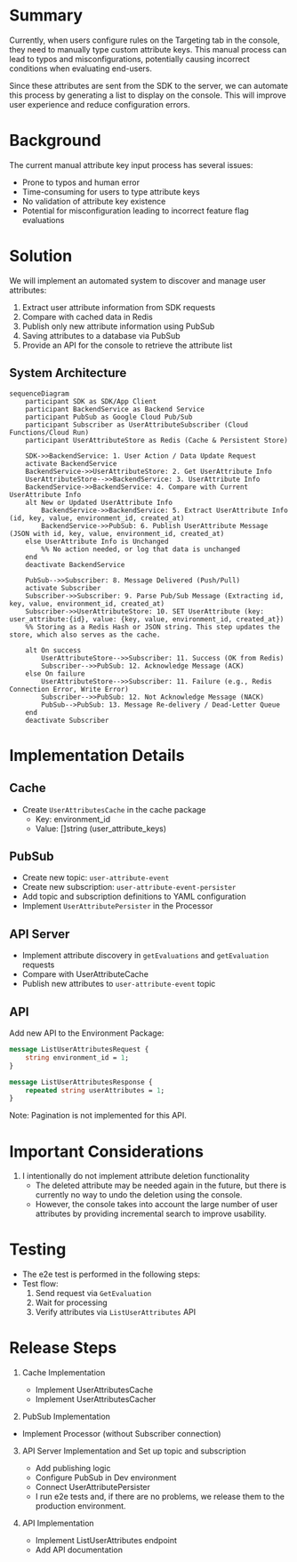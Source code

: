 # Summary

Currently, when users configure rules on the Targeting tab in the console, they need to manually type custom attribute keys. This manual process can lead to typos and misconfigurations, potentially causing incorrect conditions when evaluating end-users.

Since these attributes are sent from the SDK to the server, we can automate this process by generating a list to display on the console. This will improve user experience and reduce configuration errors.

# Background

The current manual attribute key input process has several issues:
- Prone to typos and human error
- Time-consuming for users to type attribute keys
- No validation of attribute key existence
- Potential for misconfiguration leading to incorrect feature flag evaluations

# Solution

We will implement an automated system to discover and manage user attributes:

1. Extract user attribute information from SDK requests
2. Compare with cached data in Redis
3. Publish only new attribute information using PubSub
4. Saving attributes to a database via PubSub
5. Provide an API for the console to retrieve the attribute list

## System Architecture

```mermaid
sequenceDiagram
    participant SDK as SDK/App Client
    participant BackendService as Backend Service
    participant PubSub as Google Cloud Pub/Sub
    participant Subscriber as UserAttributeSubscriber (Cloud Functions/Cloud Run)
    participant UserAttributeStore as Redis (Cache & Persistent Store)

    SDK->>BackendService: 1. User Action / Data Update Request
    activate BackendService
    BackendService->>UserAttributeStore: 2. Get UserAttribute Info
    UserAttributeStore-->>BackendService: 3. UserAttribute Info
    BackendService->>BackendService: 4. Compare with Current UserAttribute Info
    alt New or Updated UserAttribute Info
        BackendService->>BackendService: 5. Extract UserAttribute Info (id, key, value, environment_id, created_at)
        BackendService->>PubSub: 6. Publish UserAttribute Message (JSON with id, key, value, environment_id, created_at)
    else UserAttribute Info is Unchanged
        %% No action needed, or log that data is unchanged
    end
    deactivate BackendService

    PubSub-->>Subscriber: 8. Message Delivered (Push/Pull)
    activate Subscriber
    Subscriber->>Subscriber: 9. Parse Pub/Sub Message (Extracting id, key, value, environment_id, created_at)
    Subscriber->>UserAttributeStore: 10. SET UserAttribute (key: user_attribute:{id}, value: {key, value, environment_id, created_at})
    %% Storing as a Redis Hash or JSON string. This step updates the store, which also serves as the cache.

    alt On success
        UserAttributeStore-->>Subscriber: 11. Success (OK from Redis)
        Subscriber-->>PubSub: 12. Acknowledge Message (ACK)
    else On failure
        UserAttributeStore-->>Subscriber: 11. Failure (e.g., Redis Connection Error, Write Error)
        Subscriber-->>PubSub: 12. Not Acknowledge Message (NACK)
        PubSub-->PubSub: 13. Message Re-delivery / Dead-Letter Queue
    end
    deactivate Subscriber
```

# Implementation Details

## Cache

- Create `UserAttributesCache` in the cache package
  - Key: environment_id
  - Value: []string (user_attribute_keys)

## PubSub

- Create new topic: `user-attribute-event`
- Create new subscription: `user-attribute-event-persister`
- Add topic and subscription definitions to YAML configuration
- Implement `UserAttributePersister` in the Processor

## API Server

- Implement attribute discovery in `getEvaluations` and `getEvaluation` requests
- Compare with UserAttributeCache
- Publish new attributes to `user-attribute-event` topic

## API

Add new API to the Environment Package:

```protobuf
message ListUserAttributesRequest {
    string environment_id = 1;
}

message ListUserAttributesResponse {
    repeated string userAttributes = 1;
}
```

Note: Pagination is not implemented for this API.

# Important Considerations

1. I intentionally do not implement attribute deletion functionality
   - The deleted attribute may be needed again in the future, but there is currently no way to undo the deletion using the console.
   - However, the console takes into account the large number of user attributes by providing incremental search to improve usability.


# Testing

- The e2e test is performed in the following steps:
- Test flow:
  1. Send request via `GetEvaluation`
  2. Wait for processing
  3. Verify attributes via `ListUserAttributes` API

# Release Steps

1. Cache Implementation
   - Implement UserAttributesCache
   - Implement UserAttributesCacher

2.  PubSub Implementation
   - Implement Processor (without Subscriber connection)

3. API Server Implementation and Set up topic and subscription
   - Add publishing logic
   - Configure PubSub in Dev environment
   - Connect UserAttributePersister
   - I run e2e tests and, if there are no problems, we release them to the production environment.

4. API Implementation
   - Implement ListUserAttributes endpoint
   - Add API documentation
